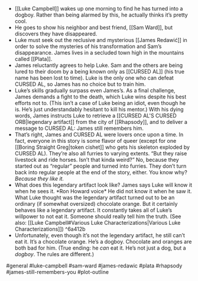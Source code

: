 - [[Luke Campbell]] wakes up one morning to find he has turned into a dogboy. Rather than being alarmed by this, he actually thinks it’s pretty cool.
- He goes to show his neighbor and best friend, [[Sam Ward]], but discovers they have disappeared.
- Luke must seek out the reclusive and mysterious [[James Redawić]] in order to solve the mysteries of his transformation and Sam’s disappearance. James lives in a secluded town high in the mountains called [[Plata]].
- James reluctantly agrees to help Luke. Sam and the others are being lured to their doom by a being known only as [[CURSED AL]] (his true name has been lost to time). Luke is the only one who can defeat CURSED AL, so James has no choice but to train him.
- Luke’s skills gradually surpass even James’s. As a final challenge, James demands a fight to the death, which Luke wins despite his best efforts not to. (This isn’t a case of Luke being an idiot, even though he is. He’s just understandably hesitant to kill his mentor.) With his dying words, James instructs Luke to retrieve a [[CURSED AL'S CURSED ORB|legendary artifact]] from the city of [[Rhapsody]], and to deliver a message to CURSED AL: James still remembers him.
- That’s right, James and CURSED AL were lovers once upon a time. In fact, everyone in this story is some flavor of queer (except for one [[Boring Straight Greg|token cishet]] who gets his skeleton exploded by CURSED AL). They’re also all furries to varying extents. “But they raise livestock and ride horses. Isn’t that kinda weird?” No, because they started out as “regular” people and turned into furries. They don’t turn back into regular people at the end of the story, either. You know why? _Because they like it._
- What does this legendary artifact look like? James says Luke will know it when he sees it. \*Ron Howard voice\* He did not know it when he saw it. What Luke thought was the legendary artifact turned out to be an ordinary (if somewhat oversized) chocolate orange. But it certainly behaves like a legendary artifact. It constantly takes all of Luke’s willpower to not eat it. Someone should really tell him the truth. (See also: [[Luke Campbell#Various Luke Characterizations|Various Luke Characterizations]]) ^6a412b
- Unfortunately, even though it’s not the legendary artifact, he still can’t eat it. It’s a chocolate orange. He’s a dogboy. Chocolate and oranges are both bad for him. (True ending: he _can_ eat it. He’s not just a dog, but a _dogboy_. The rules are different.)

#general #luke-campbell #sam-ward #james-redawic #plata #rhapsody
#james-still-remembers-you #plot-outline 